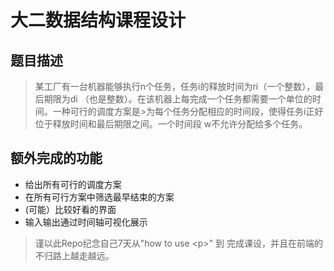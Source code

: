 # 大二数据结构课程设计

## 题目描述

 >某工厂有一台机器能够执行n个任务，任务i的释放时间为ri（一个整数），最后期限为di
 >（也是整数）。在该机器上每完成一个任务都需要一个单位的时间。一种可行的调度方案是>为每个任务分配相应的时间段，使得任务i正好位于释放时间和最后期限之间。一个时间段
 >w不允许分配给多个任务。

## 额外完成的功能

* 给出所有可行的调度方案
* 在所有可行方案中筛选最早结束的方案
* (可能）比较好看的界面
* 输入输出通过时间轴可视化展示

> 谨以此Repo纪念自己7天从"how to use \<p\>" 到 完成课设，并且在前端的不归路上越走越远。
